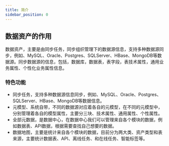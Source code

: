 ```yaml
---
title: 简介
sidebar_position: 0
---
```

## 数据资产的作用
数据资产，主要是由同步任务，同步组织管理下的数据源信息，支持多种数据源同步，例如、MySQL、Oracle、Postgres、SQLServer、HBase、MongoDB等数据源。同步数据源的信息，包括，数据库，数据表，表字段，表技术属性，通用业务属性、个性化业务属性信息。

### 特色功能
* 同步任务，支持多种数据源信息同步，例如、MySQL、Oracle、Postgres、SQLServer、HBase、MongoDB等数据信息。
* 元模型、系统自带，不同的数据源对应着各自的元模型，在不同的元模型中，分别管理着各自的模型属性，主要分三块、技术属性、通用属性、个性属性。
* 全部元数据，是数据中心，在数据中心我们可以管理来自各个模块的数据，例如数据表、API数据，根据需要查找自己想要的数据。
* 数据地图，主要是统计来自各个模块的数据，目前分为两大类、资产类型和表来源，主要统计数据表、API、离线任务、和在线任务、智能标签等。
